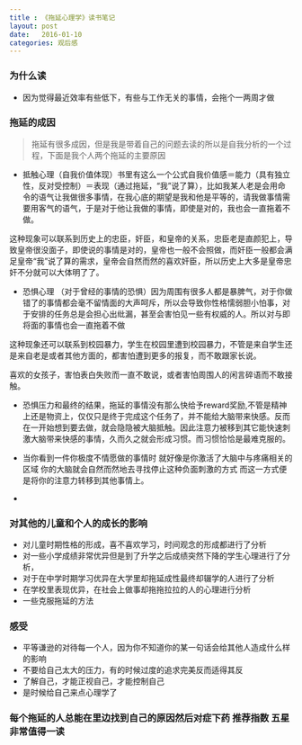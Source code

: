 ```yaml
---
title : 《拖延心理学》读书笔记
layout: post
date:   2016-01-10 
categories: 观后感
---
```


###  为什么读

* 因为觉得最近效率有些低下，有些与工作无关的事情，会拖个一两周才做

### 拖延的成因

> 拖延有很多成因，但是我是带着自己的问题去读的所以是自我分析的一个过程，下面是我个人两个拖延的主要原因
* 抵触心理（自我价值体现）书里有这么一个公式自我价值感＝能力（具有独立性，反对受控制）＝表现（通过拖延，“我”说了算），比如我某人老是会用命令的语气让我做很多事情，在我心底的期望是我和他是平等的，请我做事情需要用客气的语气，于是对于他让我做的事情，即使是对的，我也会一直拖着不做。

这种现象可以联系到历史上的忠臣，奸臣，和皇帝的关系，忠臣老是直颜犯上，导致皇帝很没面子，即使说的事情是对的，皇帝也一般不会照做，而奸臣一般都会满足皇帝“我”说了算的需求，皇帝会自然而然的喜欢奸臣，所以历史上大多是皇帝忠奸不分就可以大体明了了。


* 恐惧心理 （对于曾经的事情的恐惧）因为周围有很多人都是暴脾气，对于你做错了的事情都会毫不留情面的大声呵斥，所以会导致你性格懦弱胆小怕事，对于安排的任务总是会担心出纰漏，甚至会害怕见一些有权威的人。所以对与即将面的事情也会一直拖着不做

这种现象还可以联系到校园暴力，学生在校园里遭到校园暴力，不管是来自学生还是来自老是或者其他方面的，都害怕遭到更多的报复，而不敢跟家长说。

喜欢的女孩子，害怕表白失败而一直不敢说，或者害怕周围人的闲言碎语而不敢接触。

* 恐惧压力和最终的结果，拖延的事情没有那么快给予reward奖励,不管是精神上还是物资上，仅仅只是终于完成这个任务了，并不能给大脑带来快感。反而在一开始想到要去做，就会隐隐被大脑抵触。因此注意力被移到其它能快速刺激大脑带来快感的事情，久而久之就会形成习惯。而习惯恰恰是最难克服的。

* 当你看到一件你极度不情愿做的事情时 就好像是你激活了大脑中与疼痛相关的区域 你的大脑就会自然而然地去寻找停止这种负面刺激的方式 而这一方式便是将你的注意力转移到其他事情上。

* 

### 对其他的儿童和个人的成长的影响
* 对儿童时期性格的形成，喜不喜欢学习，时间观念的形成都进行了分析
* 对一些小学成绩非常优异但是到了升学之后成绩突然下降的学生心理进行了分析，
* 对于在中学时期学习优异在大学里却拖延成性最终却辍学的人进行了分析
* 在学校里表现优异，在社会上做事却拖拖拉拉的人的心理进行分析
* 一些克服拖延的方法
###  感受

* 平等谦逊的对待每一个人，因为你不知道你的某一句话会给其他人造成什么样的影响
* 不要给自己太大的压力，有的时候过度的追求完美反而适得其反
* 了解自己，才能正视自己，才能控制自己
* 是时候给自己来点心理学了

### 每个拖延的人总能在里边找到自己的原因然后对症下药    推荐指数 五星   非常值得一读 

